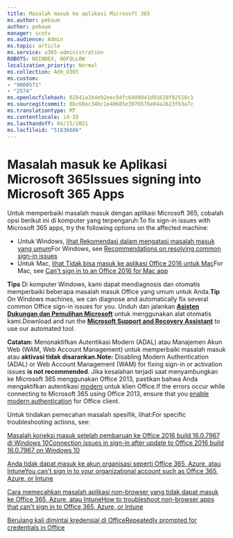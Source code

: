 ```yaml
---
title: Masalah masuk ke aplikasi Microsoft 365
ms.author: pebaum
author: pebaum
manager: scotv
ms.audience: Admin
ms.topic: article
ms.service: o365-administration
ROBOTS: NOINDEX, NOFOLLOW
localization_priority: Normal
ms.collection: Adm_O365
ms.custom:
- "9000571"
- "2574"
ms.openlocfilehash: 02841a1b4e92eec94fc6409941d91618f02518c1
ms.sourcegitcommit: 8bc60ec34bc1e40685e3976576e04a2623f63a7c
ms.translationtype: MT
ms.contentlocale: id-ID
ms.lasthandoff: 04/15/2021
ms.locfileid: "51836606"
---
```

# <a name="issues-signing-into-microsoft-365-apps"></a><span data-ttu-id="c17bb-102">Masalah masuk ke Aplikasi Microsoft 365</span><span class="sxs-lookup"><span data-stu-id="c17bb-102">Issues signing into Microsoft 365 Apps</span></span>

<span data-ttu-id="c17bb-103">Untuk memperbaiki masalah masuk dengan aplikasi Microsoft 365, cobalah opsi berikut ini di komputer yang terpengaruh:</span><span class="sxs-lookup"><span data-stu-id="c17bb-103">To fix sign-in issues with Microsoft 365 apps, try the following options on the affected machine:</span></span>  

- <span data-ttu-id="c17bb-104">Untuk Windows, [lihat Rekomendasi dalam mengatasi masalah masuk yang umum](https://docs.microsoft.com/office365/troubleshoot/administration/disabling-adal-wam-not-recommended#recommendations-on-resolving-common-sign-in-issues)</span><span class="sxs-lookup"><span data-stu-id="c17bb-104">For Windows, see [Recommendations on resolving common sign-in issues](https://docs.microsoft.com/office365/troubleshoot/administration/disabling-adal-wam-not-recommended#recommendations-on-resolving-common-sign-in-issues)</span></span>
- <span data-ttu-id="c17bb-105">Untuk Mac,  [lihat Tidak bisa masuk ke aplikasi Office 2016 untuk Mac](https://docs.microsoft.com/office365/troubleshoot/authentication/sign-in-to-office-2016-for-mac-fail)</span><span class="sxs-lookup"><span data-stu-id="c17bb-105">For Mac, see  [Can't sign in to an Office 2016 for Mac app](https://docs.microsoft.com/office365/troubleshoot/authentication/sign-in-to-office-2016-for-mac-fail)</span></span>

<span data-ttu-id="c17bb-106">**Tips** Di komputer Windows, kami dapat mendiagnosis dan otomatis memperbaiki beberapa masalah masuk Office yang umum untuk Anda.</span><span class="sxs-lookup"><span data-stu-id="c17bb-106">**Tip** On Windows machines, we can diagnose and automatically fix several common Office sign-in issues for you.</span></span> <span data-ttu-id="c17bb-107">Unduh dan jalankan  **[Asisten Dukungan dan Pemulihan Microsoft](https://aka.ms/SaRA-OfficeSignInScenario)** untuk menggunakan alat otomatis kami.</span><span class="sxs-lookup"><span data-stu-id="c17bb-107">Download and run the  **[Microsoft Support and Recovery Assistant](https://aka.ms/SaRA-OfficeSignInScenario)** to use our automated tool.</span></span>

<span data-ttu-id="c17bb-108">**Catatan:** Menonaktifkan Autentikasi Modern (ADAL) atau Manajemen Akun Web (WAM, Web Account Management) untuk memperbaiki masalah masuk atau **aktivasi tidak disarankan.**</span><span class="sxs-lookup"><span data-stu-id="c17bb-108">**Note:** Disabling Modern Authentication (ADAL) or Web Account Management (WAM) for fixing sign-in or activation issues  **is not recommended**.</span></span> <span data-ttu-id="c17bb-109">Jika kesalahan terjadi saat menyambungkan ke Microsoft 365 menggunakan Office 2013, pastikan bahwa Anda mengaktifkan autentikasi [modern](https://docs.microsoft.com/microsoft-365/admin/security-and-compliance/enable-modern-authentication)  untuk klien Office.</span><span class="sxs-lookup"><span data-stu-id="c17bb-109">If the errors occur while connecting to Microsoft 365 using Office 2013, ensure that you [enable modern authentication](https://docs.microsoft.com/microsoft-365/admin/security-and-compliance/enable-modern-authentication)  for Office client.</span></span>

<span data-ttu-id="c17bb-110">Untuk tindakan pemecahan masalah spesifik, lihat:</span><span class="sxs-lookup"><span data-stu-id="c17bb-110">For specific troubleshooting actions, see:</span></span>

[<span data-ttu-id="c17bb-111">Masalah koneksi masuk setelah pembaruan ke Office 2016 build 16.0.7967 di Windows 10</span><span class="sxs-lookup"><span data-stu-id="c17bb-111">Connection issues in sign-in after update to Office 2016 build 16.0.7967 on Windows 10</span></span>](https://docs.microsoft.com/office365/troubleshoot/administration/connection-issue-when-sign-in-office-2016)  

[<span data-ttu-id="c17bb-112">Anda tidak dapat masuk ke akun organisasi seperti Office 365, Azure, atau Intune</span><span class="sxs-lookup"><span data-stu-id="c17bb-112">You can't sign in to your organizational account such as Office 365, Azure, or Intune</span></span>](https://docs.microsoft.com/office365/troubleshoot/authentication/sign-in-to-office-365-azure-intune)

[<span data-ttu-id="c17bb-113">Cara memecahkan masalah aplikasi non-browser yang tidak dapat masuk ke Office 365, Azure, atau Intune</span><span class="sxs-lookup"><span data-stu-id="c17bb-113">How to troubleshoot non-browser apps that can't sign in to Office 365, Azure, or Intune</span></span>](https://support.office.com/article/how-to-troubleshoot-non-browser-apps-that-can-t-sign-in-to-office-365-azure-or-intune-3ba1b268-66f6-462c-b0e5-070f5c2603c1?ui=en-US&rs=en-US&ad=US)

[<span data-ttu-id="c17bb-114">Berulang kali dimintai kredensial di Office</span><span class="sxs-lookup"><span data-stu-id="c17bb-114">Repeatedly prompted for credentials in Office</span></span>](https://docs.microsoft.com/office365/troubleshoot/authentication/access-denied-when-connect-to-office-365)
